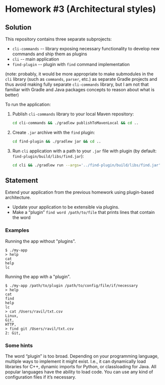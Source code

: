 # Homework #3 (Architectural styles)

## Solution
 
This repository contains three separate subprojects: 

* `cli-commands` -- library exposing necessary functionality to develop new commands and ship them as plugins
* `cli` -- main application
* `find-plugin` -- plugin with `find` command implementation

(note: probably, it would be more appropriate to make submodules in the `cli` library (such as `commands`, `parser`, etc.) as separate Gradle projects and thus
avoid making fully separate `cli-commands` library, but I am not that familiar with Gradle and Java packages concepts to
reason about what is better)

To run the application: 
1. Publish `cli-commands` library to your local Maven repository:
    ```bash
    cd cli-commands && ./gradlew publishToMavenLocal && cd ..
    ```
2. Create `.jar` archive with the `find` plugin:
    ```bash
    cd find-plugin && ./gradlew jar && cd ..
    ```
3. Run `cli` application with a path to your `.jar` file with plugin (by default: `find-plugin/build/libs/find.jar`):
    ```bash
    cd cli && ./gradlew run --args='../find-plugin/build/libs/find.jar'
    ```

## Statement

Extend your application from the previous homework using plugin-based architecture.

* Update your application to be extensible via plugins.
* Make a “plugin” `find word /path/to/file` that prints lines that contain the word

### Examples

Running the app without "plugins".

```
$ ./my-app 
> help
cat
help
lc
```

Running the app with a "plugin".

```
$ ./my-app /path/to/plugin /path/to/config/file/if/necessary
> help
cat
find 
help
lc
> cat /Users/ravil/txt.csv 
Linux, 
Git, 
HTTP,
> find git /Users/ravil/txt.csv 
2: Git,
```

### Some hints

The word “plugin” is too broad. Depending on your programming language, multiple ways to implement it might exist.
I.e., it can dynamically load libraries for C++, dynamic imports for Python, or classloading for Java.
All popular languages have the ability to load code.
You can use any kind of configuration files if it’s necessary.
